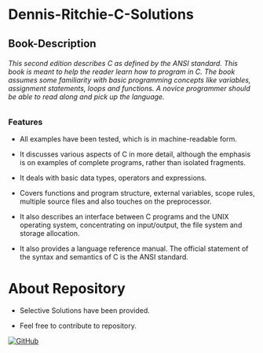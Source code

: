 # Dennis-Ritchie-C-Solutions 

## Book-Description

###### This second edition describes C as defined by the ANSI standard. This book is meant to help the reader learn how to program in C. The book assumes some familiarity with basic programming concepts like variables, assignment statements, loops and functions. A novice programmer should be able to read along and pick up the language.

 ### Features

- All examples have been tested, which is in machine-readable form.

- It discusses various aspects of C in more detail, although the emphasis is on examples of complete programs, rather than isolated fragments.

- It deals with basic data types, operators and expressions.

- Covers functions and program structure, external variables, scope rules, multiple source files and also touches on the preprocessor.

- It also describes an interface between C programs and the UNIX operating system, concentrating on input/output, the file system and storage allocation.

- It also provides a language reference manual. The official statement of the syntax and semantics of C is the ANSI standard.

# About Repository

- Selective Solutions have been provided.

- Feel free to contribute to repository.

[![GitHub](https://img.shields.io/github/license/mashape/apistatus.svg?style=for-the-badge)](https://github.com/Verkiya/Dennis-Ritchie-C-Solutions)
